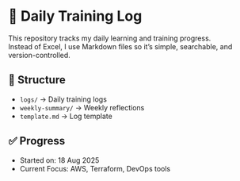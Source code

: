 # 📘 Daily Training Log

This repository tracks my daily learning and training progress.  
Instead of Excel, I use Markdown files so it’s simple, searchable, and version-controlled.

## 📂 Structure
- `logs/` → Daily training logs
- `weekly-summary/` → Weekly reflections
- `template.md` → Log template

## ✅ Progress
- Started on: 18 Aug 2025
- Current Focus: AWS, Terraform, DevOps tools
